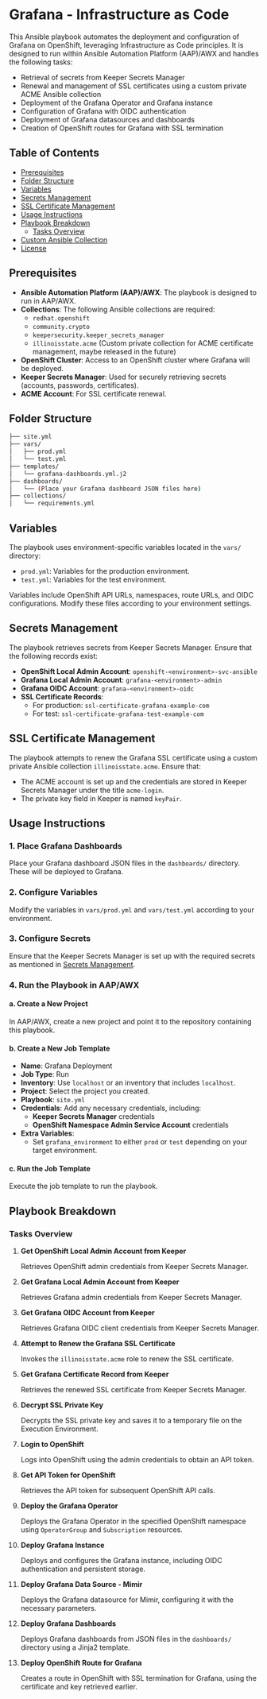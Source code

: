 # Grafana - Infrastructure as Code

This Ansible playbook automates the deployment and configuration of Grafana on OpenShift, leveraging Infrastructure as Code principles. It is designed to run within Ansible Automation Platform (AAP)/AWX and handles the following tasks:

- Retrieval of secrets from Keeper Secrets Manager
- Renewal and management of SSL certificates using a custom private ACME Ansible collection
- Deployment of the Grafana Operator and Grafana instance
- Configuration of Grafana with OIDC authentication
- Deployment of Grafana datasources and dashboards
- Creation of OpenShift routes for Grafana with SSL termination

## Table of Contents

- [Prerequisites](#prerequisites)
- [Folder Structure](#folder-structure)
- [Variables](#variables)
- [Secrets Management](#secrets-management)
- [SSL Certificate Management](#ssl-certificate-management)
- [Usage Instructions](#usage-instructions)
- [Playbook Breakdown](#playbook-breakdown)
  - [Tasks Overview](#tasks-overview)
- [Custom Ansible Collection](#custom-ansible-collection)
- [License](#license)

## Prerequisites

- **Ansible Automation Platform (AAP)/AWX**: The playbook is designed to run in AAP/AWX.
- **Collections**: The following Ansible collections are required:
  - `redhat.openshift`
  - `community.crypto`
  - `keepersecurity.keeper_secrets_manager`
  - `illinoisstate.acme` (Custom private collection for ACME certificate management, maybe released in the future)
- **OpenShift Cluster**: Access to an OpenShift cluster where Grafana will be deployed.
- **Keeper Secrets Manager**: Used for securely retrieving secrets (accounts, passwords, certificates).
- **ACME Account**: For SSL certificate renewal.

## Folder Structure

```bash
├── site.yml
├── vars/
│   ├── prod.yml
│   └── test.yml
├── templates/
│   └── grafana-dashboards.yml.j2
├── dashboards/
│   └── (Place your Grafana dashboard JSON files here)
├── collections/
│   └── requirements.yml
```

## Variables

The playbook uses environment-specific variables located in the `vars/` directory:

- `prod.yml`: Variables for the production environment.
- `test.yml`: Variables for the test environment.

Variables include OpenShift API URLs, namespaces, route URLs, and OIDC configurations. Modify these files according to your environment settings.

## Secrets Management

The playbook retrieves secrets from Keeper Secrets Manager. Ensure that the following records exist:

- **OpenShift Local Admin Account**: `openshift-<environment>-svc-ansible`
- **Grafana Local Admin Account**: `grafana-<environment>-admin`
- **Grafana OIDC Account**: `grafana-<environment>-oidc`
- **SSL Certificate Records**:
  - For production: `ssl-certificate-grafana-example-com`
  - For test: `ssl-certificate-grafana-test-example-com`

## SSL Certificate Management

The playbook attempts to renew the Grafana SSL certificate using a custom private Ansible collection `illinoisstate.acme`. Ensure that:

- The ACME account is set up and the credentials are stored in Keeper Secrets Manager under the title `acme-login`.
- The private key field in Keeper is named `keyPair`.

## Usage Instructions

### 1. Place Grafana Dashboards

Place your Grafana dashboard JSON files in the `dashboards/` directory. These will be deployed to Grafana.

### 2. Configure Variables

Modify the variables in `vars/prod.yml` and `vars/test.yml` according to your environment.

### 3. Configure Secrets

Ensure that the Keeper Secrets Manager is set up with the required secrets as mentioned in [Secrets Management](#secrets-management).

### 4. Run the Playbook in AAP/AWX

#### a. Create a New Project

In AAP/AWX, create a new project and point it to the repository containing this playbook.

#### b. Create a New Job Template

- **Name**: Grafana Deployment
- **Job Type**: Run
- **Inventory**: Use `localhost` or an inventory that includes `localhost`.
- **Project**: Select the project you created.
- **Playbook**: `site.yml`
- **Credentials**: Add any necessary credentials, including:
  - **Keeper Secrets Manager** credentials
  - **OpenShift Namespace Admin Service Account** credentials
- **Extra Variables**:
  - Set `grafana_environment` to either `prod` or `test` depending on your target environment.

#### c. Run the Job Template

Execute the job template to run the playbook.

## Playbook Breakdown

### Tasks Overview

1. **Get OpenShift Local Admin Account from Keeper**

   Retrieves OpenShift admin credentials from Keeper Secrets Manager.

2. **Get Grafana Local Admin Account from Keeper**

   Retrieves Grafana admin credentials from Keeper Secrets Manager.

3. **Get Grafana OIDC Account from Keeper**

   Retrieves Grafana OIDC client credentials from Keeper Secrets Manager.

4. **Attempt to Renew the Grafana SSL Certificate**

   Invokes the `illinoisstate.acme` role to renew the SSL certificate.

5. **Get Grafana Certificate Record from Keeper**

   Retrieves the renewed SSL certificate from Keeper Secrets Manager.

6. **Decrypt SSL Private Key**

   Decrypts the SSL private key and saves it to a temporary file on the Execution Environment.

7. **Login to OpenShift**

   Logs into OpenShift using the admin credentials to obtain an API token.

8. **Get API Token for OpenShift**

   Retrieves the API token for subsequent OpenShift API calls.

9. **Deploy the Grafana Operator**

   Deploys the Grafana Operator in the specified OpenShift namespace using `OperatorGroup` and `Subscription` resources.

10. **Deploy Grafana Instance**

    Deploys and configures the Grafana instance, including OIDC authentication and persistent storage.

11. **Deploy Grafana Data Source - Mimir**

    Deploys the Grafana datasource for Mimir, configuring it with the necessary parameters.

12. **Deploy Grafana Dashboards**

    Deploys Grafana dashboards from JSON files in the `dashboards/` directory using a Jinja2 template.

13. **Deploy OpenShift Route for Grafana**

    Creates a route in OpenShift with SSL termination for Grafana, using the certificate and key retrieved earlier.
